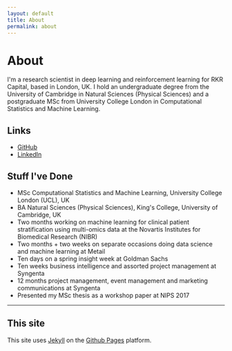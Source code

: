 ```yaml
---
layout: default
title: About
permalink: about
---
```


# About

I'm a research scientist in deep learning and reinforcement learning for RKR Capital, based in London, UK. I hold an undergraduate degree from the University of Cambridge in Natural Sciences (Physical Sciences) and a postgraduate MSc from University College London in Computational Statistics and Machine Learning.

## Links
* [GitHub](https://github.com/sakishinoda)
* [LinkedIn](https://www.linkedin.com/in/sakishinoda/)

## Stuff I've Done
* MSc Computational Statistics and Machine Learning, University College London (UCL), UK
* BA Natural Sciences (Physical Sciences), King's College, University of Cambridge, UK 
* Two months working on machine learning for clinical patient stratification using multi-omics data at the Novartis Institutes for Biomedical Research (NIBR)
* Two months + two weeks on separate occasions doing data science and machine learning at Metail
* Ten days on a spring insight week at Goldman Sachs
* Ten weeks business intelligence and assorted project management at Syngenta
* 12 months project management, event management and marketing communications at Syngenta
* Presented my MSc thesis as a workshop paper at NIPS 2017

***

## This site
This site uses [Jekyll](https://jekyllrb.com) on the [Github Pages](https://github.io) platform.
